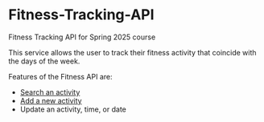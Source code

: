 # Fitness-Tracking-API

Fitness Tracking API for Spring 2025 course

This service allows the user to track their fitness activity that coincide with the days of the week.

Features of the Fitness API are:

- [Search an activity](..docs/api/get-activities.md)
- [Add a new activity](..docs/api/add-a-new-activity.md)
- Update an activity, time, or date
